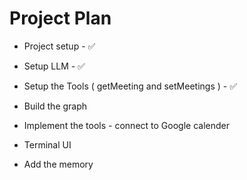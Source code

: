 # Project Plan

- Project setup - ✅
- Setup LLM - ✅
- Setup the Tools
  (
  getMeeting and setMeetings
  ) - ✅

- Build the graph

- Implement the tools - connect to Google calender

- Terminal UI

- Add the memory
